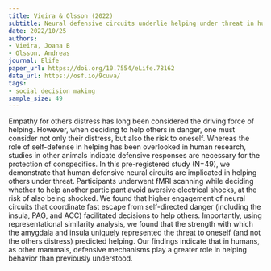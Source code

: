 ```yaml
---
title: Vieira & Olsson (2022)
subtitle: Neural defensive circuits underlie helping under threat in humans
date: 2022/10/25
authors:
- Vieira, Joana B
- Olsson, Andreas
journal: Elife
paper_url: https://doi.org/10.7554/eLife.78162
data_url: https://osf.io/9cuva/
tags:
- social decision making
sample_size: 49
---
```


Empathy for others distress has long been considered the driving force of helping. However, when deciding to help others in danger, one must consider not only their distress, but also the risk to oneself. Whereas the role of self-defense in helping has been overlooked in human research, studies in other animals indicate defensive responses are necessary for the protection of conspecifics. In this pre-registered study (N=49), we demonstrate that human defensive neural circuits are implicated in helping others under threat. Participants underwent fMRI scanning while deciding whether to help another participant avoid aversive electrical shocks, at the risk of also being shocked. We found that higher engagement of neural circuits that coordinate fast escape from self-directed danger (including the insula, PAG, and ACC) facilitated decisions to help others. Importantly, using representational similarity analysis, we found that the strength with which the amygdala and insula uniquely represented the threat to oneself (and not the others distress) predicted helping. Our findings indicate that in humans, as other mammals, defensive mechanisms play a greater role in helping behavior than previously understood.
